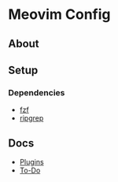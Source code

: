 # Meovim Config

## About

## Setup

### Dependencies

- [fzf](https://github.com/junegunn/fzf)
- [ripgrep](https://github.com/BurntSushi/ripgrep)

## Docs

- [Plugins](docs/Plugins.md)
- [To-Do](docs/To-Do.md)

